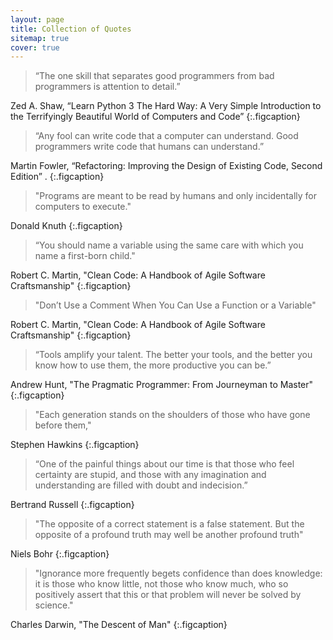 ```yaml
---
layout: page
title: Collection of Quotes
sitemap: true
cover: true
---
```


<style>
  .figcaption {
    text-align: right;
  }
</style>

<!-- * this unordered seed list will be replaced by the toc
{:toc} -->

> “The one skill that separates good programmers from bad programmers is
> attention to detail.”

Zed A. Shaw, “Learn Python 3 The Hard Way: A Very Simple Introduction to the
Terrifyingly Beautiful World of Computers and Code” {:.figcaption}

> “Any fool can write code that a computer can understand. Good programmers
> write code that humans can understand.”

Martin Fowler, “Refactoring: Improving the Design of Existing Code, Second
Edition” . {:.figcaption}

> "Programs are meant to be read by humans and only incidentally for computers
> to execute."

Donald Knuth {:.figcaption}

> “You should name a variable using the same care with which you name a
> first-born child."

Robert C. Martin, "Clean Code: A Handbook of Agile Software Craftsmanship"
{:.figcaption}

> "Don’t Use a Comment When You Can Use a Function or a Variable"

Robert C. Martin, "Clean Code: A Handbook of Agile Software Craftsmanship"
{:.figcaption}

> “Tools amplify your talent. The better your tools, and the better you know how
> to use them, the more productive you can be.”

Andrew Hunt, "The Pragmatic Programmer: From Journeyman to Master"
{:.figcaption}

> "Each generation stands on the shoulders of those who have gone before them,"

Stephen Hawkins {:.figcaption}

> “One of the painful things about our time is that those who feel certainty are
> stupid, and those with any imagination and understanding are filled with doubt
> and indecision.”

Bertrand Russell {:.figcaption}

> "The opposite of a correct statement is a false statement. But the opposite of
> a profound truth may well be another profound truth"

Niels Bohr {:.figcaption}

> "Ignorance more frequently begets confidence than does knowledge: it is those
> who know little, not those who know much, who so positively assert that this
> or that problem will never be solved by science."

Charles Darwin, "The Descent of Man" {:.figcaption}
